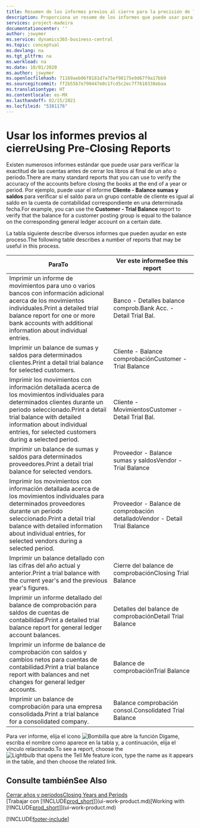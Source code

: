 ```yaml
---
title: Resumen de los informes previos al cierre para la precisión de las cuentas | Documentos de Microsoft
description: Proporciona un resume de los informes que puede usar para verificar la exactitud de las cuentas antes de cerrar los libros al final de un año o periodo.
services: project-madeira
documentationcenter: ''
author: jswymer
ms.service: dynamics365-business-central
ms.topic: conceptual
ms.devlang: na
ms.tgt_pltfrm: na
ms.workload: na
ms.date: 10/01/2020
ms.author: jswymer
ms.openlocfilehash: 71169aeb06f8181d7a75ef98175e9d67f9a17bb9
ms.sourcegitcommit: ff2b55b7e790447e0c1fcd5c2ec7f7610338ebaa
ms.translationtype: HT
ms.contentlocale: es-MX
ms.lasthandoff: 02/15/2021
ms.locfileid: "5381176"
---
```

# <a name="using-pre-closing-reports"></a><span data-ttu-id="61c82-103">Usar los informes previos al cierre</span><span class="sxs-lookup"><span data-stu-id="61c82-103">Using Pre-Closing Reports</span></span>
<span data-ttu-id="61c82-104">Existen numerosos informes estándar que puede usar para verificar la exactitud de las cuentas antes de cerrar los libros al final de un año o periodo.</span><span class="sxs-lookup"><span data-stu-id="61c82-104">There are many standard reports that you can use to verify the accuracy of the accounts before closing the books at the end of a year or period.</span></span> <span data-ttu-id="61c82-105">Por ejemplo, puede usar el informe **Cliente - Balance sumas y saldos** para verificar si el saldo para un grupo contable de cliente es igual al saldo en la cuenta de contabilidad correspondiente en una determinada fecha.</span><span class="sxs-lookup"><span data-stu-id="61c82-105">For example, you can use the **Customer - Trial Balance** report to verify that the balance for a customer posting group is equal to the balance on the corresponding general ledger account on a certain date.</span></span>

<span data-ttu-id="61c82-106">La tabla siguiente describe diversos informes que pueden ayudar en este proceso.</span><span class="sxs-lookup"><span data-stu-id="61c82-106">The following table describes a number of reports that may be useful in this process.</span></span>

| <span data-ttu-id="61c82-107">Para</span><span class="sxs-lookup"><span data-stu-id="61c82-107">To</span></span> | <span data-ttu-id="61c82-108">Ver este informe</span><span class="sxs-lookup"><span data-stu-id="61c82-108">See this report</span></span> |
| --- | --- |
| <span data-ttu-id="61c82-109">Imprimir un informe de movimientos para uno o varios bancos con información adicional acerca de los movimientos individuales.</span><span class="sxs-lookup"><span data-stu-id="61c82-109">Print a detailed trial balance report for one or more bank accounts with additional information about individual entries.</span></span> |<span data-ttu-id="61c82-110">Banco - Detalles balance comprob.</span><span class="sxs-lookup"><span data-stu-id="61c82-110">Bank Acc. - Detail Trial Bal.</span></span> |
| <span data-ttu-id="61c82-111">Imprimir un balance de sumas y saldos para determinados clientes.</span><span class="sxs-lookup"><span data-stu-id="61c82-111">Print a detail trial balance for selected customers.</span></span> |<span data-ttu-id="61c82-112">Cliente - Balance comprobación</span><span class="sxs-lookup"><span data-stu-id="61c82-112">Customer - Trial Balance</span></span> |
| <span data-ttu-id="61c82-113">Imprimir los movimientos con información detallada acerca de los movimientos individuales para determinados clientes durante un periodo seleccionado.</span><span class="sxs-lookup"><span data-stu-id="61c82-113">Print a detail trial balance with detailed information about individual entries, for selected customers during a selected period.</span></span> |<span data-ttu-id="61c82-114">Cliente - Movimientos</span><span class="sxs-lookup"><span data-stu-id="61c82-114">Customer - Detail Trial Bal.</span></span> |
| <span data-ttu-id="61c82-115">Imprimir un balance de sumas y saldos para determinados proveedores.</span><span class="sxs-lookup"><span data-stu-id="61c82-115">Print a detail trial balance for selected vendors.</span></span> |<span data-ttu-id="61c82-116">Proveedor - Balance sumas y saldos</span><span class="sxs-lookup"><span data-stu-id="61c82-116">Vendor - Trial Balance</span></span> |
| <span data-ttu-id="61c82-117">Imprimir los movimientos con información detallada acerca de los movimientos individuales para determinados proveedores durante un periodo seleccionado.</span><span class="sxs-lookup"><span data-stu-id="61c82-117">Print a detail trial balance with detailed information about individual entries, for selected vendors during a selected period.</span></span> |<span data-ttu-id="61c82-118">Proveedor - Balance de comprobación detallado</span><span class="sxs-lookup"><span data-stu-id="61c82-118">Vendor - Detail Trial Balance</span></span> |
| <span data-ttu-id="61c82-119">Imprimir un balance detallado con las cifras del año actual y anterior.</span><span class="sxs-lookup"><span data-stu-id="61c82-119">Print a trial balance with the current year's and the previous year's figures.</span></span> |<span data-ttu-id="61c82-120">Cierre del balance de comprobación</span><span class="sxs-lookup"><span data-stu-id="61c82-120">Closing Trial Balance</span></span> |
| <span data-ttu-id="61c82-121">Imprimir un informe detallado del balance de comprobación para saldos de cuentas de contabilidad.</span><span class="sxs-lookup"><span data-stu-id="61c82-121">Print a detailed trial balance report for general ledger account balances.</span></span> |<span data-ttu-id="61c82-122">Detalles del balance de comprobación</span><span class="sxs-lookup"><span data-stu-id="61c82-122">Detail Trial Balance</span></span> |
| <span data-ttu-id="61c82-123">Imprimir un informe de balance de comprobación con saldos y cambios netos para cuentas de contabilidad.</span><span class="sxs-lookup"><span data-stu-id="61c82-123">Print a trial balance report with balances and net changes for general ledger accounts.</span></span> |<span data-ttu-id="61c82-124">Balance de comprobación</span><span class="sxs-lookup"><span data-stu-id="61c82-124">Trial Balance</span></span> |
| <span data-ttu-id="61c82-125">Imprimir un balance de comprobación para una empresa consolidada.</span><span class="sxs-lookup"><span data-stu-id="61c82-125">Print a trial balance for a consolidated company.</span></span> |<span data-ttu-id="61c82-126">Balance comprobación consol.</span><span class="sxs-lookup"><span data-stu-id="61c82-126">Consolidated Trial Balance</span></span> |

<span data-ttu-id="61c82-127">Para ver informe, elija el icono ![Bombilla que abre la función Dígame](media/ui-search/search_small.png "Dígame qué desea hacer"), escriba el nombre como aparece en la tabla y, a continuación, elija el vínculo relacionado.</span><span class="sxs-lookup"><span data-stu-id="61c82-127">To see a report, choose the ![Lightbulb that opens the Tell Me feature](media/ui-search/search_small.png "Tell me what you want to do") icon, type the name as it appears in the table, and then choose the related link.</span></span>

## <a name="see-also"></a><span data-ttu-id="61c82-128">Consulte también</span><span class="sxs-lookup"><span data-stu-id="61c82-128">See Also</span></span>
[<span data-ttu-id="61c82-129">Cerrar años y periodos</span><span class="sxs-lookup"><span data-stu-id="61c82-129">Closing Years and Periods</span></span>](year-close-years-periods.md)  
<span data-ttu-id="61c82-130">[Trabajar con [!INCLUDE[prod_short](includes/prod_short.md)]](ui-work-product.md)</span><span class="sxs-lookup"><span data-stu-id="61c82-130">[Working with [!INCLUDE[prod_short](includes/prod_short.md)]](ui-work-product.md)</span></span>



[!INCLUDE[footer-include](includes/footer-banner.md)]